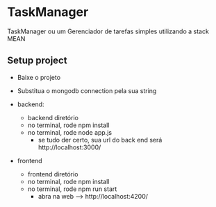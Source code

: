 # TaskManager
 TaskManager ou um Gerenciador de tarefas simples utilizando a stack MEAN

## Setup project
- Baixe o projeto
- Substitua o mongodb connection pela sua string
- backend:
    - backend diretório
    - no terminal, rode npm install
    - no terminal, rode node app.js 
        - se tudo der certo, sua url do back end será http://localhost:3000/

- frontend
    - frontend diretório
    - no terminal, rode npm install
    - no terminal, rode npm run start
        - abra na web --> http://localhost:4200/





